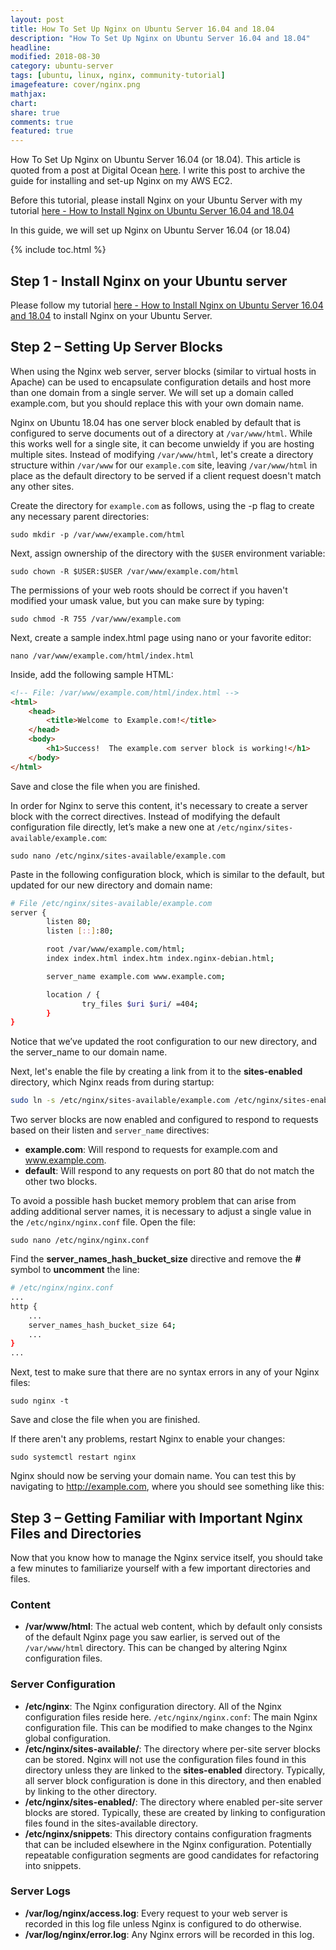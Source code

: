 ```yaml
---
layout: post
title: How To Set Up Nginx on Ubuntu Server 16.04 and 18.04
description: "How To Set Up Nginx on Ubuntu Server 16.04 and 18.04"
headline: 
modified: 2018-08-30
category: ubuntu-server
tags: [ubuntu, linux, nginx, community-tutorial]
imagefeature: cover/nginx.png
mathjax:
chart:
share: true
comments: true
featured: true
---
```



How To Set Up Nginx on Ubuntu Server 16.04 (or 18.04). This article is quoted from a post at Digital Ocean [here](https://www.digitalocean.com/community/tutorials/how-to-install-nginx-on-ubuntu-18-04). I write this post to archive the guide for installing and set-up Nginx on my AWS EC2.

Before this tutorial, please install Nginx on your Ubuntu Server with my tutorial [here - How to Install Nginx on Ubuntu Server 16.04 and 18.04](/ubuntu-server/how-to-install-nginx-on-ubuntu-server-16.04-18.04)

In this guide, we will set up Nginx on Ubuntu Server 16.04 (or 18.04)

{% include toc.html %}

## Step 1 - Install Nginx on your Ubuntu server
Please follow my tutorial [here - How to Install Nginx on Ubuntu Server 16.04 and 18.04](/ubuntu-server/how-to-install-nginx-on-ubuntu-server-16.04-18.04) to install Nginx on your Ubuntu Server.

## Step 2 – Setting Up Server Blocks

When using the Nginx web server, server blocks (similar to virtual hosts in Apache) can be used to encapsulate configuration details and host more than one domain from a single server. We will set up a domain called example.com, but you should replace this with your own domain name.

Nginx on Ubuntu 18.04 has one server block enabled by default that is configured to serve documents out of a directory at `/var/www/html`. While this works well for a single site, it can become unwieldy if you are hosting multiple sites. Instead of modifying `/var/www/html`, let's create a directory structure within `/var/www` for our `example.com` site, leaving `/var/www/html` in place as the default directory to be served if a client request doesn't match any other sites.

Create the directory for `example.com` as follows, using the -p flag to create any necessary parent directories:

```
sudo mkdir -p /var/www/example.com/html
```

Next, assign ownership of the directory with the `$USER` environment variable:

```
sudo chown -R $USER:$USER /var/www/example.com/html
```

The permissions of your web roots should be correct if you haven't modified your umask value, but you can make sure by typing:

```
sudo chmod -R 755 /var/www/example.com
```

Next, create a sample index.html page using nano or your favorite editor:

```
nano /var/www/example.com/html/index.html
```


Inside, add the following sample HTML:

```html
<!-- File: /var/www/example.com/html/index.html -->
<html>
    <head>
        <title>Welcome to Example.com!</title>
    </head>
    <body>
        <h1>Success!  The example.com server block is working!</h1>
    </body>
</html>
```

Save and close the file when you are finished.

In order for Nginx to serve this content, it's necessary to create a server block with the correct directives. Instead of modifying the default configuration file directly, let’s make a new one at `/etc/nginx/sites-available/example.com`:

```
sudo nano /etc/nginx/sites-available/example.com
```

Paste in the following configuration block, which is similar to the default, but updated for our new directory and domain name:

```bash
# File /etc/nginx/sites-available/example.com
server {
        listen 80;
        listen [::]:80;

        root /var/www/example.com/html;
        index index.html index.htm index.nginx-debian.html;

        server_name example.com www.example.com;

        location / {
                try_files $uri $uri/ =404;
        }
}
```

Notice that we’ve updated the root configuration to our new directory, and the server_name to our domain name.

Next, let's enable the file by creating a link from it to the **sites-enabled** directory, which Nginx reads from during startup:

```bash
sudo ln -s /etc/nginx/sites-available/example.com /etc/nginx/sites-enabled/
```


Two server blocks are now enabled and configured to respond to requests based on their listen and `server_name` directives:

+ **example.com**: Will respond to requests for example.com and www.example.com.
+ **default**: Will respond to any requests on port 80 that do not match the other two blocks.


To avoid a possible hash bucket memory problem that can arise from adding additional server names, it is necessary to adjust a single value in the `/etc/nginx/nginx.conf` file. Open the file:

```
sudo nano /etc/nginx/nginx.conf
```


Find the **server_names_hash_bucket_size** directive and remove the **#** symbol to **uncomment** the line:


```bash
# /etc/nginx/nginx.conf
...
http {
    ...
    server_names_hash_bucket_size 64;
    ...
}
...
```

Next, test to make sure that there are no syntax errors in any of your Nginx files:

```
sudo nginx -t
```


Save and close the file when you are finished.

If there aren't any problems, restart Nginx to enable your changes:

```
sudo systemctl restart nginx
```


Nginx should now be serving your domain name. You can test this by navigating to http://example.com, where you should see something like this:


## Step 3 – Getting Familiar with Important Nginx Files and Directories

Now that you know how to manage the Nginx service itself, you should take a few minutes to familiarize yourself with a few important directories and files.

### Content

+ **/var/www/html**: The actual web content, which by default only consists of the default Nginx page you saw earlier, is served out of the `/var/www/html` directory. This can be changed by altering Nginx configuration files.


### Server Configuration

+ **/etc/nginx**: The Nginx configuration directory. All of the Nginx configuration files reside here.
`/etc/nginx/nginx.conf`: The main Nginx configuration file. This can be modified to make changes to the Nginx global configuration.
+ **/etc/nginx/sites-available/**: The directory where per-site server blocks can be stored. Nginx will not use the configuration files found in this directory unless they are linked to the **sites-enabled** directory. Typically, all server block configuration is done in this directory, and then enabled by linking to the other directory.
+ **/etc/nginx/sites-enabled/**: The directory where enabled per-site server blocks are stored. Typically, these are created by linking to configuration files found in the sites-available directory.
+ **/etc/nginx/snippets**: This directory contains configuration fragments that can be included elsewhere in the Nginx configuration. Potentially repeatable configuration segments are good candidates for refactoring into snippets.

### Server Logs
+ **/var/log/nginx/access.log**: Every request to your web server is recorded in this log file unless Nginx is configured to do otherwise.
+ **/var/log/nginx/error.log**: Any Nginx errors will be recorded in this log.
